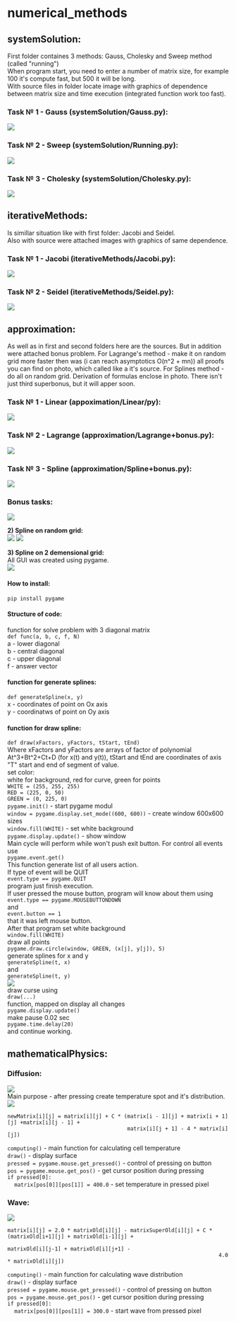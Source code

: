 # numerical_methods  
  
## systemSolution:  
First folder containes 3 methods: Gauss, Cholesky and Sweep method (called \"running\")  
When program start, you need to enter a number of matrix size, for example 100 it's compute fast, but 500 it will be long.  
With source files in folder locate image with graphics of dependence between matrix size and time execution (integrated function work too fast).  
  
### Task № 1 - Gauss (systemSolution/Gauss.py):    
![](pictures/Gauss_1_300.png)  
### Task № 2 - Sweep (systemSolution/Running.py):    
![](pictures/Running_1_7000.png)    
### Task № 3 - Cholesky (systemSolution/Cholesky.py):   
![](pictures/Cholesky_1_120.png)   
  
## iterativeMethods:  
Is simillar situation like with first folder: Jacobi and Seidel.  
Also with source were attached images with graphics of same dependence.  
  
### Task № 1 - Jacobi (iterativeMethods/Jacobi.py):     
![](pictures/Jacobi_1_400.png)   
### Task № 2 - Seidel (iterativeMethods/Seidel.py):  
![](pictures/Seidel_1_350.png) 
  
## approximation:  
As well as in first and second folders here are the sources. But in addition were attached bonus problem. For Lagrange's method - make it on random grid more faster then was (i can reach asymptotics O(n^2 + mn)) all proofs you can find on photo, which called like a it's source. For Splines method - do all on random grid. Derivation of formulas enclose in photo. There isn't just third superbonus, but it will apper soon.   

### Task № 1 - Linear (appoximation/Linear/py):    
![](pictures/Linear.png)  
### Task № 2 - Lagrange (approximation/Lagrange+bonus.py):   
![](pictures/Lagrange.png)   
### Task № 3 - Spline (approximation/Spline+bonus.py):   
![](pictures/Spline.png)

### Bonus tasks:
   
![](https://latex.codecogs.com/gif.latex?\dpi{150}&space;\newline&space;\textbf{1\)Lagrange&space;\&space;polynomial:}\newline&space;P(x)=\sum_{i=0}^{n-1}y_i\prod_{i=0,j\neq&space;i}^{n-1}\frac{x-x_j}{x_i-x_j}\newline&space;\texttt{Standart&space;asymptotics:}\&space;O(n^2m)\newline&space;P(x)=\sum_{i=0}^{n-1}y_i\prod_{j=0,j\neq&space;i}^{n-1}\frac{x-x_j}{x_i-x_j}&space;=\sum_{i=0}^{n-1}y_i&space;\prod_{j=0,j\neq&space;i}^{n-1}\frac{x-x_j}{x_i-x_j}&space;\frac{x-x_i}{x-x_i}&space;=&space;\sum_{i=0}^{n-1}y_i\frac{\prod_{j=0}^{n-1}(x-x_j)}{\prod_{j=0,j\neq&space;i}^{n-1}(x_i-x_j)}&space;\frac{1}{x-x_i}=\newline&space;=&space;\prod_{j=0}^{n-1}(x-x_j)\sum_{i=0}^{n-1}\frac{y_i}{x-x_i}\frac{1}{\prod_{j=0,j\neq&space;i}^{n-1}(x_i-x_j)}&space;=&space;\prod_{j=0}^{n-1}(x-x_j)\sum_{i=0}^{n-1}\frac{A_i}{x-x_i}\newline&space;\texttt{Where:}\newline&space;A_i=\frac{y_i}{\prod_{j=0,j\neq&space;i}^{n-1}(x_i-x_j)},x\neq&space;x_i\newline&space;\texttt{Let}\newline&space;\alpha(x)=\prod_{j=0}^{n-1}(x-x_j),\&space;\beta(x)=\sum_{i=0}^{n-1}\frac{A_i}{x-x_i},\&space;P(x)=\alpha(x)\beta(x)\newline&space;A_i,i=\overline{0,n-1}\Rightarrow&space;O(n^2)\newline\alpha(x)\Rightarrow&space;O(mn)\newline\beta(x)\Rightarrow&space;O(mn)\newline&space;\mathbf{Total:O(n^2&plus;mn)}) 

<strong>2) Spline on random grid:</strong>  
![](https://latex.codecogs.com/gif.latex?\dpi{150}&space;\newline&space;\textbf{2\)Spline&space;interpolation&space;on&space;random&space;grid:}\newline&space;\texttt{Let}\newline&space;P_i(x)=A_i(x-x_i)^3&plus;B_i(x-x_i)^2&plus;C_i(x-x_i)&plus;D_i\newline&space;\texttt{Conditions:}\newline&space;1\)P_i(x_i)=y_i;&space;\&space;i&space;=&space;\overline{0,n-1}\newline&space;2\)P_i(x_{i&plus;1})=y_{i&plus;1};\&space;i=\overline{0,n-1}\newline&space;3\)P'_i(x_{i&plus;1})=P'_{i&plus;1}(x_{i&plus;1});\&space;i=\overline{0,n-2}\newline&space;4\)P''_i(x_{i&plus;1})=P''_{i&plus;1}(x_{i&plus;1}),&space;\&space;i=\overline{0,n-2}\newline&space;5\)P''_0(x_0)=0\newline&space;6\)P''_{n-1}(x_n)=0\newline&space;\texttt{Get}\newline&space;1\)D_i=y_i;\&space;i=\overline{0,n-1}\newline&space;2\)A_ih_i^3&plus;B_ih_i^2&plus;C_ih_i&plus;D_i=y_{i&plus;1};\&space;i&space;=&space;\overline{0,n-1}\newline&space;3\)3A_ih_i^2&plus;2B_ih_i&plus;C_i=C_{i&plus;1};\&space;i=\oveline{0,n-2}\newline&space;4\)6A_ih_i&plus;2B_i=2B_{i&plus;1};\&space;i=\overline{0,n-2}\newline&space;5\)2B_0=0\newline&space;6\)6A_{n-1}h_{n-1}&plus;2B_{n-1}=0)
![](https://latex.codecogs.com/gif.latex?\dpi{150}&space;\newline&space;A_i=\frac{B_{i&plus;1}-B_i}{3h_i}\&space;\texttt{from&space;(4)}\newline&space;\texttt{Let&space;}B_n=0\newline&space;\frac{B_{i&plus;1}-B_i}{3h_i}h_i^3&plus;B_ih_i^2&plus;C_ih_i&plus;y_i=y_{i&plus;1}\&space;(7)\newline&space;3\frac{B_{i&plus;1}-B_i}{3h_i}h_i^2&plus;2B_ih_i^2&plus;C_i=C_{i&plus;1}\&space;\&space;\&space;\&space;\&space;\&space;(8)\newline&space;B_0=0,&space;\&space;B_n=0&space;\newline&space;(7)\Rightarrow\&space;C_i=\frac{y_{i&plus;1}-y_i}{h_i}-\frac{B_{i&plus;1}&plus;2B_i}{3}h_i\&space;\&space;(9)\newline&space;(9)\texttt{&space;and&space;}&space;(8)\Rightarrow&space;(B_{i&plus;1}-B_i)h_i&plus;2B_ih_i=\frac{y_{i&plus;2}-y_{i&plus;1}}{h_{i&plus;1}}-\frac{B_{i&plus;2}&plus;2B_{i&plus;1}}{3}h_{i&plus;1}-\frac{y_{i&plus;1}-y_i}{h_i}&plus;\frac{B_{i&plus;1}&plus;2B_i}{3}h_i\newline&space;B_i(-h_i&plus;2h_i-\frac{2}{3}h_i)&plus;B_{i&plus;1}(h_i&plus;\frac{2}{3}h_{i&plus;1}-\frac{1}{3}h_i)&plus;\frac{1}{3}B_{i&plus;2}h_{i&plus;1}=\frac{y_{i&plus;2}-y_{i&plus;1}}{h_{i&plus;1}}-\frac{y_{i&plus;1}-y_i}{h_i}\newline&space;\textbf{Total:&space;}\newline&space;D_i=y_i\newline&space;A_i=\frac{B_{i&plus;1}-B_i}{3h_i}\newline&space;C_i=\frac{y_{i&plus;1}-y_i}{h_i}-\frac{B_{i&plus;1}&plus;2B_i}{3}h_i\newline&space;B_ih_i&plus;2(h_i&plus;h_{i&plus;1})B_{i&plus;1}&plus;h_{i&plus;1}B_{i&plus;2}=3(\frac{y_{i&plus;2}-y_{i&plus;1}}{h_{i&plus;1}}-\frac{y_{i&plus;1}-y_i}{h_i}))  

<strong>3) Spline on 2 demensional grid:</strong>  
All GUI was created using pygame.  
![](pictures/2DSpline.png)  
#### How to install:   
<code>pip install pygame</code>  
#### Structure of code:  
function for solve problem with 3 diagonal matrix  
<code>def func(a, b, c, f, N)</code>  
a - lower diagonal  
b - central diagonal  
c - upper diagonal  
f - answer vector  
#### function for generate splines:  
<code>def generateSpline(x, y)</code>  
x - coordinates of point on Ox axis  
y - coordinatws of point on Oy axis  
#### function for draw spline:  
<code>def draw(xFactors, yFactors, tStart, tEnd)</code>  
Where xFactors and yFactors are arrays of factor of polynomial At^3+Bt^2+Ct+D (for x(t) and y(t)), tStart and tEnd are coordinates of axis "T" start and end of segment of value.   
set color:  
white for background, red for curve, green for points  
<code>WHITE = (255, 255, 255)</code>    
<code>RED = (225, 0, 50)</code>   
<code>GREEN = (0, 225, 0)</code>   
<code>pygame.init()</code> - start pygame modul  
<code>window = pygame.display.set_mode((600, 600))</code> - create window 600x600 sizes  
<code>window.fill(WHITE)</code> - set white background  
<code>pygame.display.update()</code> - show window  
Main cycle will perform while won't push exit button. For control all events use  
<code>pygame.event.get()</code>  
This function generate list of all users action.  
If type of event will be QUIT  
<code>event.type == pygame.QUIT</code>  
program just finish execution.  
If user pressed the mouse button, program will know about them using  
<code>event.type == pygame.MOUSEBUTTONDOWN</code>  
and  
<code>event.button == 1</code>  
that it was left mouse button.  
After that program set white background  
<code>window.fill(WHITE)</code>  
draw all points  
<code>pygame.draw.circle(window, GREEN, (x[j], y[j]), 5)</code>  
generate splines for x and y  
<code>generateSpline(t, x)</code>  
and  
<code>generateSpline(t, y)</code>  
![](3/2DTSpline.png)  
draw curse using  
<code>draw(...)</code>  
function, mapped on display all changes  
<code>pygame.display.update()</code>  
make pause 0.02 sec  
<code>pygame.time.delay(20)</code>  
and continue working.  

## mathematicalPhysics:
### Diffusion:  
![](pictures/diffusion.png)  
Main purpose - after pressing create temperature spot and it's distribution.
![](pictures/Scheme.png)  
```
newMatrix[i][j] = matrix[i][j] + C * (matrix[i - 1][j] + matrix[i + 1][j] +matrix[i][j - 1] +
                                      matrix[i][j + 1] - 4 * matrix[i][j])
```   
<code>computing()</code> - main function for calculating cell temperature  
<code>draw()</code> - display surface  
<code>pressed = pygame.mouse.get_pressed()</code> - control of pressing on button  
<code>pos = pygame.mouse.get_pos()</code> - get cursor position during pressing    
<code>if pressed[0]:</code>  
&nbsp;&nbsp;&nbsp;&nbsp;<code>matrix[pos[0]][pos[1]] = 400.0</code> - set temperature in pressed pixel  
### Wave:
![](pictures/wave.png)   
```
matrix[i][j] = 2.0 * matrixOld[i][j] - matrixSuperOld[i][j] + C * (matrixOld[i+1][j] + matrixOld[i-1][j] +
                                                                   matrixOld[i][j-1] + matrixOld[i][j+1] -
                                                                   4.0 * matrixOld[i][j])
```  
<code>computing()</code> - main function for calculating wave distribution  
<code>draw()</code> - display surface  
<code>pressed = pygame.mouse.get_pressed()</code> - control of pressing on button  
<code>pos = pygame.mouse.get_pos()</code> - get cursor position during pressing    
<code>if pressed[0]:</code>  
&nbsp;&nbsp;&nbsp;&nbsp;<code>matrix[pos[0]][pos[1]] = 300.0</code> - start wave from pressed pixel 
